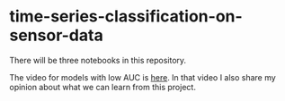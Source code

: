 # time-series-classification-on-sensor-data

There will be three notebooks in this repository.

The video for models with low AUC is [here](https://youtu.be/LCIpAKJKrQ8). In that video I also share my opinion about what we can learn from this project.
